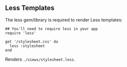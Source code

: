 Less Templates
--------------

The less gem/library is required to render Less templates:

    ## You'll need to require less in your app
    require 'less'

    get '/stylesheet.css' do
      less :stylesheet
    end

Renders `./views/stylesheet.less`.


